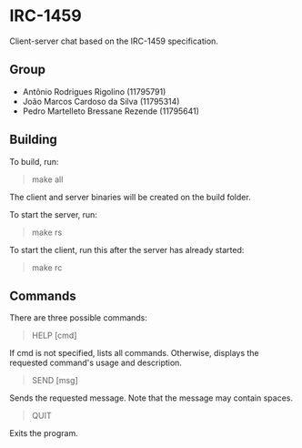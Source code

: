 # IRC-1459

Client-server chat based on the IRC-1459 specification.

## Group
 - Antônio Rodrigues Rigolino (11795791)
 - João Marcos Cardoso da Silva (11795314)
 - Pedro Martelleto Bressane Rezende (11795641)
 
## Building

To build, run:

> make all

The client and server binaries will be created on the build folder.

To start the server, run:

> make rs

To start the client, run this after the server has already started:

> make rc

## Commands

There are three possible commands:

> HELP [cmd]

If cmd is not specified, lists all commands. Otherwise, displays the requested command's usage and description.

> SEND [msg]

Sends the requested message. Note that the message may contain spaces.

> QUIT

Exits the program.
